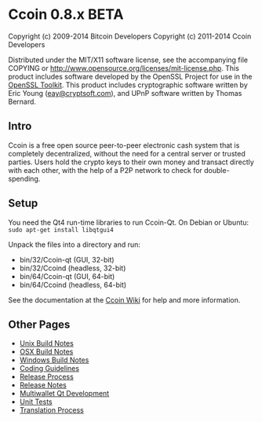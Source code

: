 Ccoin 0.8.x BETA
====================

Copyright (c) 2009-2014 Bitcoin Developers
Copyright (c) 2011-2014 Ccoin Developers

Distributed under the MIT/X11 software license, see the accompanying
file COPYING or http://www.opensource.org/licenses/mit-license.php.
This product includes software developed by the OpenSSL Project for use in the [OpenSSL Toolkit](http://www.openssl.org/). This product includes
cryptographic software written by Eric Young ([eay@cryptsoft.com](mailto:eay@cryptsoft.com)), and UPnP software written by Thomas Bernard.


Intro
---------------------
Ccoin is a free open source peer-to-peer electronic cash system that is
completely decentralized, without the need for a central server or trusted
parties.  Users hold the crypto keys to their own money and transact directly
with each other, with the help of a P2P network to check for double-spending.


Setup
---------------------
You need the Qt4 run-time libraries to run Ccoin-Qt. On Debian or Ubuntu:
	`sudo apt-get install libqtgui4`

Unpack the files into a directory and run:

- bin/32/Ccoin-qt (GUI, 32-bit)
- bin/32/Ccoind (headless, 32-bit)
- bin/64/Ccoin-qt (GUI, 64-bit)
- bin/64/Ccoind (headless, 64-bit)

See the documentation at the [Ccoin Wiki](http://Ccoin.info)
for help and more information.


Other Pages
---------------------
- [Unix Build Notes](build-unix.md)
- [OSX Build Notes](build-osx.md)
- [Windows Build Notes](build-msw.md)
- [Coding Guidelines](coding.md)
- [Release Process](release-process.md)
- [Release Notes](release-notes.md)
- [Multiwallet Qt Development](multiwallet-qt.md)
- [Unit Tests](unit-tests.md)
- [Translation Process](translation_process.md)
